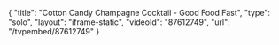 {
    "title": "Cotton Candy Champagne Cocktail - Good Food Fast",
    "type": "solo",
    "layout": "iframe-static",
    "videoId": "87612749",
    "url": "\/tvpembed\/87612749"
}